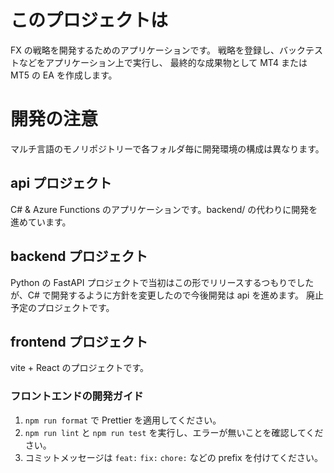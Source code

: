 # このプロジェクトは

FX の戦略を開発するためのアプリケーションです。
戦略を登録し、バックテストなどをアプリケーション上で実行し、
最終的な成果物として MT4 または MT5 の EA を作成します。

# 開発の注意

マルチ言語のモノリポジトリーで各フォルダ毎に開発環境の構成は異なります。

## api プロジェクト

C# & Azure Functions のアプリケーションです。backend/ の代わりに開発を進めています。

## backend プロジェクト

Python の FastAPI プロジェクトで当初はこの形でリリースするつもりでしたが、C# で開発するように方針を変更したので今後開発は api を進めます。
廃止予定のプロジェクトです。

## frontend プロジェクト

vite + React のプロジェクトです。

### フロントエンドの開発ガイド

1. `npm run format` で Prettier を適用してください。
2. `npm run lint` と `npm run test` を実行し、エラーが無いことを確認してください。
3. コミットメッセージは `feat:` `fix:` `chore:` などの prefix を付けてください。
